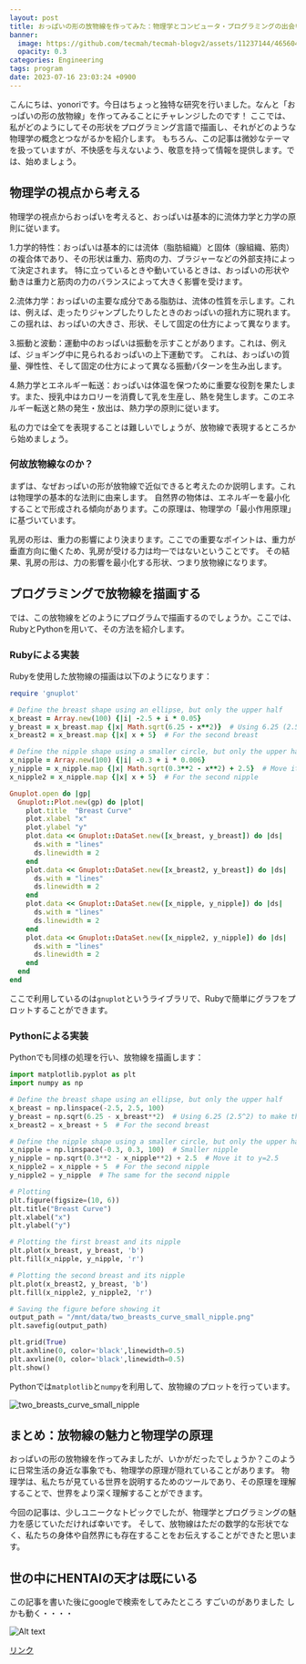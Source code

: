 ```yaml
---
layout: post
title: おっぱいの形の放物線を作ってみた：物理学とコンピュータ・プログラミングの出会い
banner:
  image: https://github.com/tecmah/tecmah-blogv2/assets/11237144/465604f4-17ed-4369-a7af-fd9e797bcd1d
  opacity: 0.3
categories: Engineering
tags: program
date: 2023-07-16 23:03:24 +0900
---
```


こんにちは、yonoriです。今日はちょっと独特な研究を行いました。なんと「おっぱいの形の放物線」を作ってみることにチャレンジしたのです！
ここでは、私がどのようにしてその形状をプログラミング言語で描画し、それがどのような物理学の概念とつながるかを紹介します。
もちろん、この記事は微妙なテーマを扱っていますが、不快感を与えないよう、敬意を持って情報を提供します。では、始めましょう。

## 物理学の視点から考える

物理学の視点からおっぱいを考えると、おっぱいは基本的に流体力学と力学の原則に従います。

1.力学的特性：おっぱいは基本的には流体（脂肪組織）と固体（腺組織、筋肉）の複合体であり、その形状は重力、筋肉の力、ブラジャーなどの外部支持によって決定されます。
特に立っているときや動いているときは、おっぱいの形状や動きは重力と筋肉の力のバランスによって大きく影響を受けます。

2.流体力学：おっぱいの主要な成分である脂肪は、流体の性質を示します。これは、例えば、走ったりジャンプしたりしたときのおっぱいの揺れ方に現れます。
この揺れは、おっぱいの大きさ、形状、そして固定の仕方によって異なります。

3.振動と波動：運動中のおっぱいは振動を示すことがあります。これは、例えば、ジョギング中に見られるおっぱいの上下運動です。
これは、おっぱいの質量、弾性性、そして固定の仕方によって異なる振動パターンを生み出します。

4.熱力学とエネルギー転送：おっぱいは体温を保つために重要な役割を果たします。また、授乳中はカロリーを消費して乳を生産し、熱を発生します。このエネルギー転送と熱の発生・放出は、熱力学の原則に従います。

私の力では全てを表現することは難しいでしょうが、放物線で表現するところから始めましょう。

### 何故放物線なのか？

まずは、なぜおっぱいの形が放物線で近似できると考えたのか説明します。これは物理学の基本的な法則に由来します。
自然界の物体は、エネルギーを最小化することで形成される傾向があります。この原理は、物理学の「最小作用原理」に基づいています。

乳房の形は、重力の影響により決まります。ここでの重要なポイントは、重力が垂直方向に働くため、乳房が受ける力は均一ではないということです。
その結果、乳房の形は、力の影響を最小化する形状、つまり放物線になります。

## プログラミングで放物線を描画する

では、この放物線をどのようにプログラムで描画するのでしょうか。ここでは、RubyとPythonを用いて、その方法を紹介します。

### Rubyによる実装

Rubyを使用した放物線の描画は以下のようになります：

```ruby
require 'gnuplot'

# Define the breast shape using an ellipse, but only the upper half
x_breast = Array.new(100) {|i| -2.5 + i * 0.05}
y_breast = x_breast.map {|x| Math.sqrt(6.25 - x**2)}  # Using 6.25 (2.5^2) to make the breast rounder
x_breast2 = x_breast.map {|x| x + 5}  # For the second breast

# Define the nipple shape using a smaller circle, but only the upper half
x_nipple = Array.new(100) {|i| -0.3 + i * 0.006}
y_nipple = x_nipple.map {|x| Math.sqrt(0.3**2 - x**2) + 2.5}  # Move it to y=2.5
x_nipple2 = x_nipple.map {|x| x + 5}  # For the second nipple

Gnuplot.open do |gp|
  Gnuplot::Plot.new(gp) do |plot|
    plot.title  "Breast Curve"
    plot.xlabel "x"
    plot.ylabel "y"
    plot.data << Gnuplot::DataSet.new([x_breast, y_breast]) do |ds|
      ds.with = "lines"
      ds.linewidth = 2
    end
    plot.data << Gnuplot::DataSet.new([x_breast2, y_breast]) do |ds|
      ds.with = "lines"
      ds.linewidth = 2
    end
    plot.data << Gnuplot::DataSet.new([x_nipple, y_nipple]) do |ds|
      ds.with = "lines"
      ds.linewidth = 2
    end
    plot.data << Gnuplot::DataSet.new([x_nipple2, y_nipple]) do |ds|
      ds.with = "lines"
      ds.linewidth = 2
    end
  end
end

```

ここで利用しているのは`gnuplot`というライブラリで、Rubyで簡単にグラフをプロットすることができます。

### Pythonによる実装

Pythonでも同様の処理を行い、放物線を描画します：

```python
import matplotlib.pyplot as plt
import numpy as np

# Define the breast shape using an ellipse, but only the upper half
x_breast = np.linspace(-2.5, 2.5, 100)
y_breast = np.sqrt(6.25 - x_breast**2)  # Using 6.25 (2.5^2) to make the breast rounder
x_breast2 = x_breast + 5  # For the second breast

# Define the nipple shape using a smaller circle, but only the upper half
x_nipple = np.linspace(-0.3, 0.3, 100)  # Smaller nipple
y_nipple = np.sqrt(0.3**2 - x_nipple**2) + 2.5  # Move it to y=2.5
x_nipple2 = x_nipple + 5  # For the second nipple
y_nipple2 = y_nipple  # The same for the second nipple

# Plotting
plt.figure(figsize=(10, 6))
plt.title("Breast Curve")
plt.xlabel("x")
plt.ylabel("y")

# Plotting the first breast and its nipple
plt.plot(x_breast, y_breast, 'b')
plt.fill(x_nipple, y_nipple, 'r')

# Plotting the second breast and its nipple
plt.plot(x_breast2, y_breast, 'b')
plt.fill(x_nipple2, y_nipple2, 'r')

# Saving the figure before showing it
output_path = "/mnt/data/two_breasts_curve_small_nipple.png"
plt.savefig(output_path)

plt.grid(True)
plt.axhline(0, color='black',linewidth=0.5)
plt.axvline(0, color='black',linewidth=0.5)
plt.show()

```

Pythonでは`matplotlib`と`numpy`を利用して、放物線のプロットを行っています。


![two_breasts_curve_small_nipple](https://github.com/tecmah/tecmah-blogv2/assets/11237144/2109d18c-551c-4d29-ac38-ec9cb24adb62)

## まとめ：放物線の魅力と物理学の原理

おっぱいの形の放物線を作ってみましたが、いかがだったでしょうか？このように日常生活の身近な事象でも、物理学の原理が隠れていることがあります。
物理学は、私たちが見ている世界を説明するためのツールであり、その原理を理解することで、世界をより深く理解することができます。

今回の記事は、少しユニークなトピックでしたが、物理学とプログラミングの魅力を感じていただければ幸いです。
そして、放物線はただの数学的な形状でなく、私たちの身体や自然界にも存在することをお伝えすることができたと思います。


## 世の中にHENTAIの天才は既にいる

この記事を書いた後にgoogleで検索をしてみたところ
すごいのがありました
しかも動く・・・・

![Alt text](https://github.com/tecmah/tecmah-blogv2/assets/11237144/40750872-b3d5-4745-937d-5ba8768f175c)

[リンク](https://www.desmos.com/calculator/i05puaquwh?lang=ja)